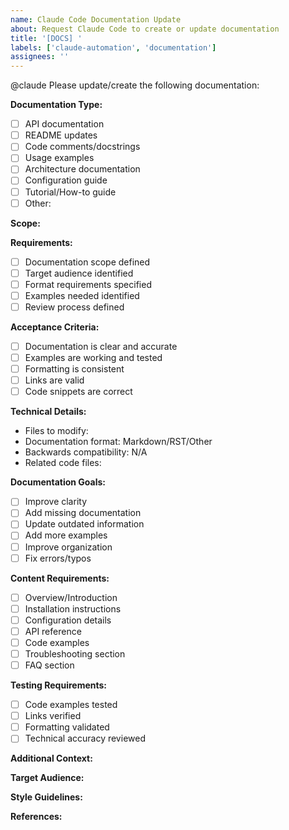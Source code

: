 ```yaml
---
name: Claude Code Documentation Update
about: Request Claude Code to create or update documentation
title: '[DOCS] '
labels: ['claude-automation', 'documentation']
assignees: ''
---
```


@claude Please update/create the following documentation:

**Documentation Type:**
- [ ] API documentation
- [ ] README updates
- [ ] Code comments/docstrings
- [ ] Usage examples
- [ ] Architecture documentation
- [ ] Configuration guide
- [ ] Tutorial/How-to guide
- [ ] Other: 

**Scope:**
<!-- Specify what needs to be documented -->

**Requirements:**
- [ ] Documentation scope defined
- [ ] Target audience identified
- [ ] Format requirements specified
- [ ] Examples needed identified
- [ ] Review process defined

**Acceptance Criteria:**
- [ ] Documentation is clear and accurate
- [ ] Examples are working and tested
- [ ] Formatting is consistent
- [ ] Links are valid
- [ ] Code snippets are correct

**Technical Details:**
- Files to modify: 
- Documentation format: Markdown/RST/Other
- Backwards compatibility: N/A
- Related code files:

**Documentation Goals:**
- [ ] Improve clarity
- [ ] Add missing documentation
- [ ] Update outdated information
- [ ] Add more examples
- [ ] Improve organization
- [ ] Fix errors/typos

**Content Requirements:**
- [ ] Overview/Introduction
- [ ] Installation instructions
- [ ] Configuration details
- [ ] API reference
- [ ] Code examples
- [ ] Troubleshooting section
- [ ] FAQ section

**Testing Requirements:**
- [ ] Code examples tested
- [ ] Links verified
- [ ] Formatting validated
- [ ] Technical accuracy reviewed

**Additional Context:**
<!-- Provide context about the documentation needs -->

**Target Audience:**
<!-- Describe who will read this documentation -->

**Style Guidelines:**
<!-- Any specific style or formatting requirements -->

**References:**
<!-- Link to existing documentation or examples to follow -->
